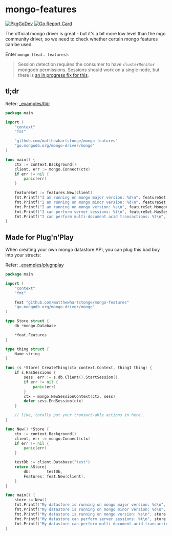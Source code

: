 # mongo-features

[![PkgGoDev](https://pkg.go.dev/badge/github.com/matthewhartstonge/mongo-features)](https://pkg.go.dev/github.com/matthewhartstonge/mongo-features) [![Go Report Card](https://goreportcard.com/badge/github.com/matthewhartstonge/mongo-features)](https://goreportcard.com/report/github.com/matthewhartstonge/mongo-features)

The official mongo driver is great - but it's a bit more low level than the mgo
community driver, so we need to check whether certain mongo features can be 
used. 

Enter `mongo (feat. features)`.

> Session detection requires the consumer to have `clusterMonitor` mongodb permissions.
> Sessions should work on a single node, but there is [an in progress fix for this](https://github.com/mongodb/mongo-go-driver/pull/497).

## tl;dr
Refer: [_examples/tldr](./_examples/tldr)
```go
package main

import (
	"context"
	"fmt"

	"github.com/matthewhartstonge/mongo-features"
	"go.mongodb.org/mongo-driver/mongo"
)

func main() {
	ctx := context.Background()
	client, err := mongo.Connect(ctx)
	if err != nil {
		panic(err)
	}

	featureSet := features.New(client)
	fmt.Printf("I am running on mongo major version: %d\n", featureSet.MongoVersion.Major())
	fmt.Printf("I am running on mongo minor version: %d\n", featureSet.MongoVersion.Minor())
	fmt.Printf("I am running on mongo version: %s\n", featureSet.MongoVersion.String())
	fmt.Printf("I can perform server sessions: %t\n", featureSet.HasSessions)
	fmt.Printf("I can perform multi-document acid transactions: %t\n", featureSet.HasTransactions)
}
```

## Made for Plug'n'Play
When creating your own mongo datastore API, you can plug this bad boy into your structs:

Refer: [_examples/plugnplay](./_examples/plugnplay)
```go
package main

import (
	"context"
	"fmt"

	feat "github.com/matthewhartstonge/mongo-features"
	"go.mongodb.org/mongo-driver/mongo"
)

type Store struct {
	db *mongo.Database

	*feat.Features
}

type thing struct {
	Name string
}

func (s *Store) CreateThing(ctx context.Context, thing1 thing) {
	if s.HasSessions {
		sess, err := s.db.Client().StartSession()
		if err != nil {
			panic(err)
		}
		ctx = mongo.NewSessionContext(ctx, sess)
		defer sess.EndSession(ctx)
	}

	// like, totally put your transact-able actions in here...
}

func New() *Store {
	ctx := context.Background()
	client, err := mongo.Connect(ctx)
	if err != nil {
		panic(err)
	}

	testDb := client.Database("test")
	return &Store{
		db:       testDb,
		Features: feat.New(client),
	}
}

func main() {
	store := New()
	fmt.Printf("My datastore is running on mongo major version: %d\n", store.MongoVersion.Major())
	fmt.Printf("My datastore is running on mongo minor version: %d\n", store.MongoVersion.Minor())
	fmt.Printf("My datastore is running on mongo version: %s\n", store.MongoVersion.String())
	fmt.Printf("My datastore can perform server sessions: %t\n", store.HasSessions)
	fmt.Printf("My datastore can perform multi-document acid transactions: %t\n", store.HasTransactions)
}
```
